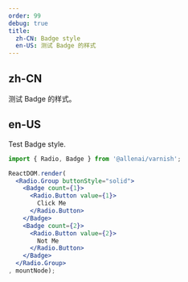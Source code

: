 ```yaml
---
order: 99
debug: true
title:
  zh-CN: Badge style
  en-US: 测试 Badge 的样式
---
```


## zh-CN

测试 Badge 的样式。

## en-US

Test Badge style.

```jsx
import { Radio, Badge } from '@allenai/varnish';

ReactDOM.render(
  <Radio.Group buttonStyle="solid">
    <Badge count={1}>
      <Radio.Button value={1}>
        Click Me
      </Radio.Button>
    </Badge>
    <Badge count={2}>
      <Radio.Button value={2}>
        Not Me
      </Radio.Button>
    </Badge>
  </Radio.Group>
, mountNode);
```
